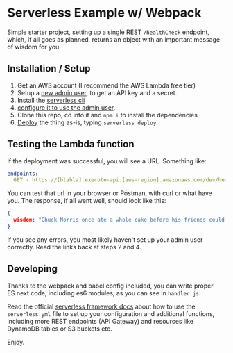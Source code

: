 # Serverless Example w/ Webpack

Simple starter project, setting up a single REST `/healthCheck` endpoint,
which, if all goes as planned, returns an object with an important message of wisdom for you.

## Installation / Setup

1. Get an AWS account (I recommend the AWS Lambda free tier)
2. Setup a [new admin user](https://serverless.com/framework/docs/providers/aws/guide/credentials#creating-aws-access-keys), to get an API key and a secret.
3. Install the [serverless cli](https://serverless.com/framework/docs/providers/aws/guide/installation/)
4. [configure it to use the admin user](https://serverless.com/framework/docs/providers/aws/guide/credentials#setup-with-serverless-config-credentials-command).
5. Clone this repo, cd into it and `npm i` to install the dependencies
6. [Deploy](https://serverless.com/framework/docs/providers/aws/guide/deploying/) the thing as-is, typing `serverless deploy`.

## Testing the Lambda function

If the deployment was successful, you will see a URL. Something like:

```yaml
endpoints:
  GET - https://[blabla].execute-api.[aws-region].amazonaws.com/dev/healthCheck
```

You can test that url in your browser or Postman, with curl or what have you.
The response, if all went well, should look like this:

```json
{
  wisdom: "Chuck Norris once ate a whole cake before his friends could tell him there was a stripper in it."
}
```

If you see any errors, you most likely haven't set up your admin user correctly. Read the links back at steps 2 and 4.

## Developing

Thanks to the webpack and babel config included, you can write proper ES.next code, including es6 modules, as you can see in `handler.js`.

Read the official [serverless framework docs](https://serverless.com/framework/docs/providers/aws/guide/serverless.yml) about how to use the `serverless.yml` file to set up your configuration and additional functions, including more REST endpoints (API Gateway) and resources like DynamoDB tables or S3 buckets etc.

Enjoy.
